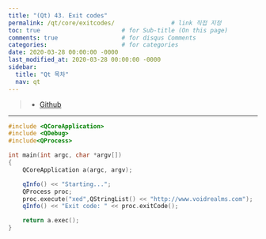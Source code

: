 ```yaml
---
title: "(Qt) 43. Exit codes"
permalink: /qt/core/exitcodes/                # link 직접 지정
toc: true                       # for Sub-title (On this page)
comments: true                  # for disqus Comments
categories:                     # for categories
date: 2020-03-28 00:00:00 -0000
last_modified_at: 2020-03-28 00:00:00 -0000
sidebar:
  title: "Qt 목차"
  nav: qt
---
```


> * [Github](https://github.com/GoodayTH/qtci10-3)

---

```cpp
#include <QCoreApplication>
#include <QDebug>
#include<QProcess>

int main(int argc, char *argv[])
{
    QCoreApplication a(argc, argv);

    qInfo() << "Starting...";
    QProcess proc;
    proc.execute("xed",QStringList() << "http://www.voidrealms.com");
    qInfo() << "Exit code: " << proc.exitCode();

    return a.exec();
}
```